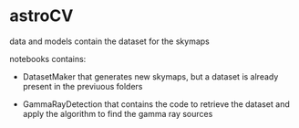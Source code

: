 # astroCV


data and models contain the dataset for the skymaps

notebooks contains:

- DatasetMaker that generates new skymaps, but a dataset is already present in the previuous folders

- GammaRayDetection that contains the code to retrieve the dataset and apply the algorithm to find the gamma ray sources
            
